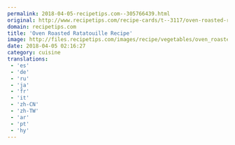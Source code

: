 ```yaml
---
permalink: 2018-04-05-recipetips.com--305766439.html
original: http://www.recipetips.com/recipe-cards/t--3117/oven-roasted-ratatouille.asp
domain: recipetips.com
title: 'Oven Roasted Ratatouille Recipe'
image: http://files.recipetips.com/images/recipe/vegetables/oven_roasted_ratatouille.jpg
date: 2018-04-05 02:16:27
category: cuisine
translations: 
 - 'es'
 - 'de'
 - 'ru'
 - 'ja'
 - 'fr'
 - 'it'
 - 'zh-CN'
 - 'zh-TW'
 - 'ar'
 - 'pt'
 - 'hy'
---
```


